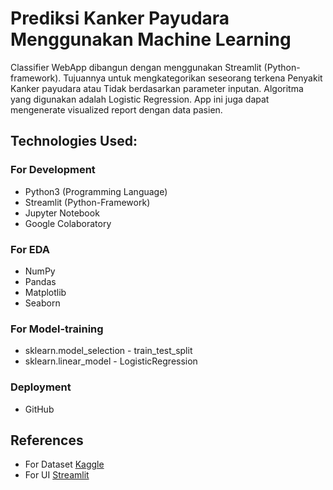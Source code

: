 # **Prediksi Kanker Payudara Menggunakan Machine Learning**

Classifier WebApp dibangun dengan menggunakan Streamlit (Python-framework). Tujuannya untuk mengkategorikan seseorang terkena Penyakit Kanker payudara atau Tidak berdasarkan parameter inputan. Algoritma yang digunakan adalah Logistic Regression. App ini juga dapat mengenerate visualized report dengan data pasien.


## **Technologies Used:**

### For Development
* Python3 (Programming Language)
* Streamlit (Python-Framework)
* Jupyter Notebook
* Google Colaboratory

### For EDA
* NumPy
* Pandas
* Matplotlib
* Seaborn

### For Model-training
* sklearn.model_selection - train_test_split
* sklearn.linear_model - LogisticRegression


### Deployment
* GitHub

## References
* For Dataset [Kaggle](https://www.kaggle.com/datasets/yasserh/breast-cancer-dataset)
* For UI [Streamlit](https://streamlit.io/)

